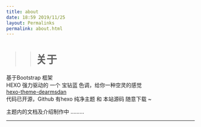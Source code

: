```yaml
---
title: about
date: 18:59 2019/11/25
layout: Permalinks
permalink: about.html
---
```




>> # 关于  

基于Bootstrap 框架  
HEXO 强力驱动的 一个  宝钻蓝 色调，给你一种空灵的感觉  
  [hexo-theme-dearmsdan](https://github.com/ZHD99/hexo-theme-dearmsdan)  
代码已开源，Github 有hexo 纯净主题 和 本站源码 随意下载 ~

主题内的文档及介绍制作中 .........

  









------

